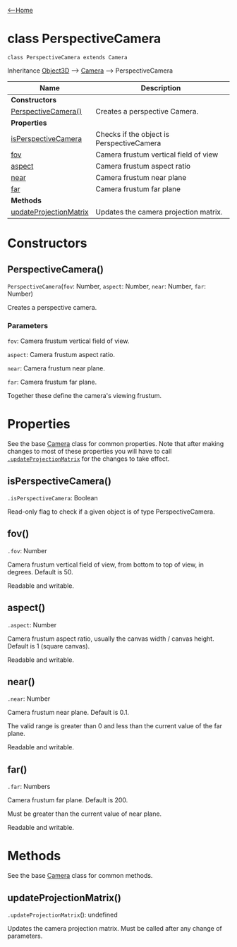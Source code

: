 [<--Home](index.html)

# class PerspectiveCamera

`class PerspectiveCamera extends Camera`

Inheritance [Object3D](Object3D.html) --> [Camera](Camera.html) --> PerspectiveCamera

| Name                                                          | Description                                                    |
| --------------------------------------------------------------| -------------------------------------------------------------- |
| **Constructors**                                              |                                                                |
| [PerspectiveCamera()](#perspectivecamera)                     | Creates a perspective Camera.                                  |
| **Properties**                                                |                                                                |
| [isPerspectiveCamera](#isperspectivecamera)                   | Checks if the object is PerspectiveCamera                      |
| [fov](#fov)                                                   | Camera frustum vertical field of view                          |
| [aspect](#aspect)                                             | Camera frustum aspect ratio                                    |
| [near](#near)                                                 | Camera frustum near plane                                      |
| [far](#far)                                                   | Camera frustum far plane                                       |
| **Methods**                                                   |                                                                |
| [updateProjectionMatrix](#updateprojectionmatrix)             | Updates the camera projection matrix.                          |


# Constructors

## PerspectiveCamera()

`PerspectiveCamera`(`fov`: Number, `aspect`: Number, `near`: Number, `far`: Number)

Creates a perspective camera.

### Parameters

`fov`: Camera frustum vertical field of view.

`aspect`: Camera frustum aspect ratio.

`near`: Camera frustum near plane.

`far`: Camera frustum far plane.

Together these define the camera's viewing frustum.

# Properties

See the base [Camera](Camera.html#properties) class for common properties.
Note that after making changes to most of these properties you will have to call [`.updateProjectionMatrix`](#updateprojectionmatrix) for the changes to take effect.

## isPerspectiveCamera()

`.isPerspectiveCamera`: Boolean 

Read-only flag to check if a given object is of type PerspectiveCamera.

## fov()

`.fov`: Number

Camera frustum vertical field of view, from bottom to top of view, in degrees. Default is 50.

Readable and writable.

## aspect()

`.aspect`: Number

Camera frustum aspect ratio, usually the canvas width / canvas height. Default is 1 (square canvas).

Readable and writable.

## near()

`.near`: Number

Camera frustum near plane. Default is 0.1.

The valid range is greater than 0 and less than the current value of the far plane.

Readable and writable.

## far()

`.far`: Numbers

Camera frustum far plane. Default is 200.

Must be greater than the current value of near plane.

Readable and writable.

# Methods

See the base [Camera](Camera.html#methods) class for common methods.

## updateProjectionMatrix()

`.updateProjectionMatrix`(): undefined

Updates the camera projection matrix. Must be called after any change of parameters.

